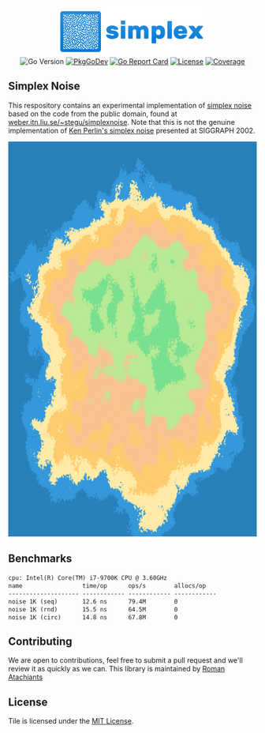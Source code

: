 <p align="center">
<img width="300" height="100" src=".github/logo.png" border="0" alt="kelindar/smutex">
<br>

<img src="https://img.shields.io/github/go-mod/go-version/kelindar/simplex" alt="Go Version">
<a href="https://pkg.go.dev/github.com/kelindar/simplex"><img src="https://pkg.go.dev/badge/github.com/kelindar/simplex" alt="PkgGoDev"></a>
<a href="https://goreportcard.com/report/github.com/kelindar/simplex"><img src="https://goreportcard.com/badge/github.com/kelindar/simplex" alt="Go Report Card"></a>
<a href="https://opensource.org/licenses/MIT"><img src="https://img.shields.io/badge/License-MIT-blue.svg" alt="License"></a>
<a href="https://coveralls.io/github/kelindar/simplex"><img src="https://coveralls.io/repos/github/kelindar/simplex/badge.svg" alt="Coverage"></a>
</p>

## Simplex Noise

This respository contains an experimental implementation of [simplex noise](https://weber.itn.liu.se/~stegu/simplexnoise/simplexnoise.pdf) based on the code from the public domain, found at [weber.itn.liu.se/~stegu/simplexnoise](https://weber.itn.liu.se/~stegu/simplexnoise/SimplexNoise.java). Note that this is not the genuine implementation of [Ken Perlin's simplex noise](https://mrl.cs.nyu.edu/~perlin/noise/) presented at SIGGRAPH 2002.

<p align="center">
<img width="800" height="800" src="examples/terrain.png" border="0" alt="kelindar/simplex">
</p>

## Benchmarks

```
cpu: Intel(R) Core(TM) i7-9700K CPU @ 3.60GHz
name                 time/op      ops/s        allocs/op   
-------------------- ------------ ------------ ------------
noise 1K (seq)       12.6 ns      79.4M        0           
noise 1K (rnd)       15.5 ns      64.5M        0           
noise 1K (circ)      14.8 ns      67.8M        0           

```

## Contributing

We are open to contributions, feel free to submit a pull request and we'll review it as quickly as we can. This library is maintained by [Roman Atachiants](https://www.linkedin.com/in/atachiants/)

## License

Tile is licensed under the [MIT License](LICENSE.md).

